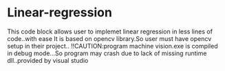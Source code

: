 # Linear-regression
This code block allows user to implemet linear regression in less lines of code..with ease
It is based on opencv library.So user must have opencv setup in their project..
!!CAUTION:program machine vision.exe is compiled in debug mode...So program may crash due to lack of missing runtime dll..provided by visual
studio

